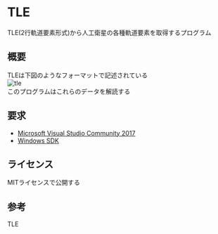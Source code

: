 ﻿TLE
====
TLE(2行軌道要素形式)から人工衛星の各種軌道要素を取得するプログラム

概要
----
TLEは下図のようなフォーマットで記述されている<br>
![tle](data/TLE.png)<br>
このプログラムはこれらのデータを解読する

要求
----
 * [Microsoft Visual Studio Community 2017](https://www.microsoft.com/ja-jp/dev/products/community.aspx)<br>
 * [Windows SDK](https://developer.microsoft.com/ja-jp/windows/downloads/windows-8-1-sdk)<br>

ライセンス
----
MITライセンスで公開する

参考
----
TLE
